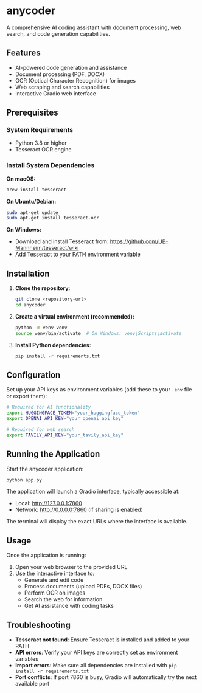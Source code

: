 # anycoder

A comprehensive AI coding assistant with document processing, web search, and code generation capabilities.

## Features

- AI-powered code generation and assistance
- Document processing (PDF, DOCX)
- OCR (Optical Character Recognition) for images
- Web scraping and search capabilities
- Interactive Gradio web interface

## Prerequisites

### System Requirements

- Python 3.8 or higher
- Tesseract OCR engine

### Install System Dependencies

**On macOS:**
```bash
brew install tesseract
```

**On Ubuntu/Debian:**
```bash
sudo apt-get update
sudo apt-get install tesseract-ocr
```

**On Windows:**
- Download and install Tesseract from: https://github.com/UB-Mannheim/tesseract/wiki
- Add Tesseract to your PATH environment variable

## Installation

1. **Clone the repository:**
   ```bash
   git clone <repository-url>
   cd anycoder
   ```

2. **Create a virtual environment (recommended):**
   ```bash
   python -m venv venv
   source venv/bin/activate  # On Windows: venv\Scripts\activate
   ```

3. **Install Python dependencies:**
   ```bash
   pip install -r requirements.txt
   ```

## Configuration

Set up your API keys as environment variables (add these to your `.env` file or export them):

```bash
# Required for AI functionality
export HUGGINGFACE_TOKEN="your_huggingface_token"
export OPENAI_API_KEY="your_openai_api_key"

# Required for web search
export TAVILY_API_KEY="your_tavily_api_key"
```

## Running the Application

Start the anycoder application:

```bash
python app.py
```

The application will launch a Gradio interface, typically accessible at:
- Local: http://127.0.0.1:7860
- Network: http://0.0.0.0:7860 (if sharing is enabled)

The terminal will display the exact URLs where the interface is available.

## Usage

Once the application is running:

1. Open your web browser to the provided URL
2. Use the interactive interface to:
   - Generate and edit code
   - Process documents (upload PDFs, DOCX files)
   - Perform OCR on images
   - Search the web for information
   - Get AI assistance with coding tasks

## Troubleshooting

- **Tesseract not found**: Ensure Tesseract is installed and added to your PATH
- **API errors**: Verify your API keys are correctly set as environment variables
- **Import errors**: Make sure all dependencies are installed with `pip install -r requirements.txt`
- **Port conflicts**: If port 7860 is busy, Gradio will automatically try the next available port